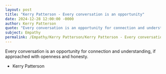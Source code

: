 ```yaml
---
layout: post
title: "Kerry Patterson - Every conversation is an opportunity"
date: 2024-12-28 12:00:00 -0000
author: Kerry Patterson
quote: "Every conversation is an opportunity for connection and understanding, if approached with openness and honesty."
subject: Empathy
permalink: /Empathy/Kerry Patterson/Kerry Patterson - Every conversation is an opportunity
---
```


Every conversation is an opportunity for connection and understanding, if approached with openness and honesty.

- Kerry Patterson
